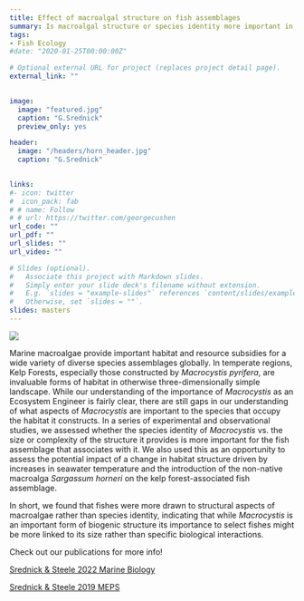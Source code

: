 ```yaml
---
title: Effect of macroalgal structure on fish assemblages
summary: Is macroalgal structure or species identity more important in structuring fish assemblages?
tags:
- Fish Ecology
#date: "2020-01-25T00:00:00Z"

# Optional external URL for project (replaces project detail page).
external_link: ""

  
image:
  image: "featured.jpg"
  caption: "G.Srednick"
  preview_only: yes

header:
  image: "/headers/horn_header.jpg"
  caption: "G.Srednick"

  
links:
#- icon: twitter
#  icon_pack: fab
# # name: Follow
# # url: https://twitter.com/georgecushen
url_code: ""
url_pdf: ""
url_slides: ""
url_video: ""

# Slides (optional).
#   Associate this project with Markdown slides.
#   Simply enter your slide deck's filename without extension.
#   E.g. `slides = "example-slides"` references `content/slides/example-slides.md`.
#   Otherwise, set `slides = ""`.
slides: masters
---
```

![](/img/my-image-name.jpg)

Marine macroalgae provide important habitat and resource subsidies for a wide variety of diverse species assemblages globally. In temperate regions, Kelp Forests, especially those constructed by *Macrocystis pyrifera*, are invaluable forms of habitat in otherwise three-dimensionally simple landscape. While our understanding of the importance of *Macrocystis* as an Ecosystem Engineer is fairly clear, there are still gaps in our understanding of what aspects of *Macrocystis* are important to the species that occupy the habitat it constructs. In a series of experimental and observational studies, we assessed whether the species identity of *Macrocystis* vs. the size or complexity of the structure it provides is more important for the fish assemblage that associates with it. We also used this as an opportunity to assess the potential impact of a change in habitat structure driven by increases in seawater temperature and the introduction of the non-native macroalga *Sargassum horneri* on the kelp forest-associated fish assemblage. 

In short, we found that fishes were more drawn to structural aspects of macroalgae rather than species identity, indicating that while *Macrocystis* is an important form of biogenic structure its importance to select fishes might be more linked to its size rather than specific biological interactions.

Check out our publications for more info!

[Srednick & Steele 2022 Marine Biology](https://link.springer.com/article/10.1007/s00227-022-04135-7)

[Srednick & Steele 2019 MEPS](https://www.int-res.com/abstracts/meps/v613/p139-149/)

